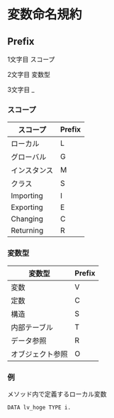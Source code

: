 # 変数命名規約
## Prefix
1文字目 スコープ

2文字目 変数型

3文字目 _

### スコープ
| スコープ | Prefix |
----|---- 
| ローカル | L |
| グローバル | G |
| インスタンス | M |
| クラス | S |
| Importing | I |
| Exporting | E |
| Changing | C |
| Returning | R |

### 変数型
| 変数型 | Prefix |
----|---- 
| 変数 | V |
| 定数 | C |
| 構造 | S |
| 内部テーブル | T |
| データ参照 | R |
| オブジェクト参照 | O |

### 例
メソッド内で定義するローカル変数

`DATA lv_hoge TYPE i.`
